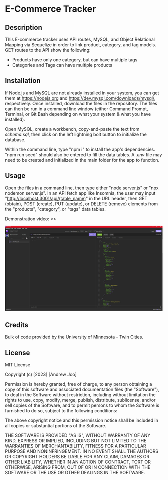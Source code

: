 # E-Commerce Tracker

## Description

This E-commerce tracker uses API routes, MySQL, and Object Relational Mapping via Sequelize in order to link product, category, and tag models. GET routes to the API show the following:

* Products have only one category, but can have multiple tags
* Categories and Tags can have multiple products

## Installation

If Node.js and MySQL are not already installed in your system, you can get them at <https://nodejs.org> and <https://dev.mysql.com/downloads/mysql/>, respectively. Once installed, download the files in the repository. The files can then be run in a command line window (either Command Prompt, Terminal, or Git Bash depending on what your system & what you have installed).

Open MySQL, create a workbench, copy-and-paste the text from *schema.sql*, then click on the left lightning bolt button to initialize the database.

Within the command line, type "npm i" to install the app's dependencies. "npm run seed" should also be entered to fill the data tables. A *.env* file may need to be created and initialized in the main folder for the app to function.

## Usage

Open the files in a command line, then type either "node server.js" or "npx nodemon server.js". In an API fetch app like Insomnia, the user may input "<http://localhost:3001/api/(table_name)>" in the URL header, then GET (obtain), POST (create), PUT (update), or DELETE (remove) elements from the "products", "category", or "tags" data tables.

Demonstration video: <>

![E Commerce API Example](assets/screenshot.jpg)

## Credits

Bulk of code provided by the University of Minnesota - Twin Cities.

## License

MIT License

Copyright (c) [2023] [Andrew Joo]

Permission is hereby granted, free of charge, to any person obtaining a copy
of this software and associated documentation files (the "Software"), to deal
in the Software without restriction, including without limitation the rights
to use, copy, modify, merge, publish, distribute, sublicense, and/or sell
copies of the Software, and to permit persons to whom the Software is
furnished to do so, subject to the following conditions:

The above copyright notice and this permission notice shall be included in all
copies or substantial portions of the Software.

THE SOFTWARE IS PROVIDED "AS IS", WITHOUT WARRANTY OF ANY KIND, EXPRESS OR
IMPLIED, INCLUDING BUT NOT LIMITED TO THE WARRANTIES OF MERCHANTABILITY,
FITNESS FOR A PARTICULAR PURPOSE AND NONINFRINGEMENT. IN NO EVENT SHALL THE
AUTHORS OR COPYRIGHT HOLDERS BE LIABLE FOR ANY CLAIM, DAMAGES OR OTHER
LIABILITY, WHETHER IN AN ACTION OF CONTRACT, TORT OR OTHERWISE, ARISING FROM,
OUT OF OR IN CONNECTION WITH THE SOFTWARE OR THE USE OR OTHER DEALINGS IN THE
SOFTWARE.

